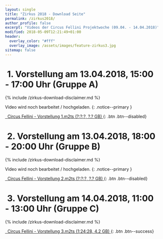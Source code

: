 ```yaml
---
layout: single
title: "Zirkus 2018 - Download Seite"
permalink: /zirkus2018/
author_profile: false
excerpt: "Videos der Circus Fellini Projektwoche (09.04. - 14.04.2018)"
modified: 2018-05-09T12:21:49+01:00
header:
  overlay_color: "#fff"
  overlay_image: /assets/images/feature-zirkus3.jpg
sitemap: false
---
```


# <i class='fa fa-file-video-o'>&nbsp;</i>1. Vorstellung am 13.04.2018, 15:00 - 17:00 Uhr (Gruppe A)

{% include /zirkus-download-disclaimer.md %}

Video wird noch bearbeitet / hochgeladen.
{: .notice--primary }

[<i class="fa fa-cloud-download">&nbsp;&nbsp;</i>Circus Fellini - Vorstellung 1.m2ts (?:?:?, ?.? GB) ](){: .btn .btn--disabled}

# <i class='fa fa-file-video-o'>&nbsp;</i>2. Vorstellung am 13.04.2018, 18:00 - 20:00 Uhr (Gruppe B)

{% include /zirkus-download-disclaimer.md %}

Video wird noch bearbeitet / hochgeladen.
{: .notice--primary }

[<i class="fa fa-cloud-download">&nbsp;&nbsp;</i>Circus Fellini - Vorstellung 2.m2ts (?:?:?, ?.? GB) ](){: .btn .btn--disabled}

# <i class='fa fa-file-video-o'>&nbsp;</i>3. Vorstellung am 14.04.2018, 11:00 - 13:00 Uhr (Gruppe C)

{% include /zirkus-download-disclaimer.md %}

[<i class="fa fa-cloud-download">&nbsp;&nbsp;</i>Circus Fellini - Vorstellung 3.m2ts (1:24:28, 4.2 GB) ](https://drive.google.com/open?id=1AdUKh9WPSGnIubJm9b-TN8OApH19laNz){: .btn .btn--success}
